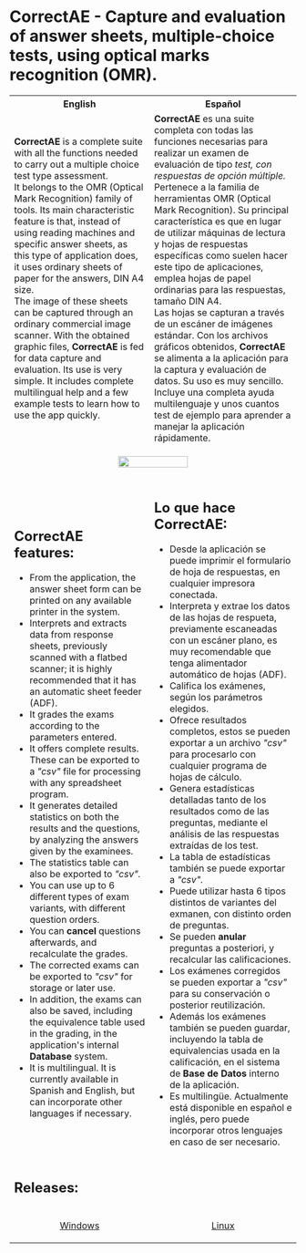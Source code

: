 # CorrectAE - Capture and evaluation of answer sheets, multiple-choice tests, using optical marks recognition (OMR).
<table>
  <tr>
    <th>English</th>
    <th>Español</th>
  </tr>
  <tr>
    <td>
      <strong>CorrectAE</strong> is a complete suite with all the functions needed to carry out a multiple choice test type assessment.<br/>
      It belongs to the OMR (Optical Mark Recognition) family of tools. Its main characteristic feature is that, instead of using reading machines and specific answer sheets, as this type of application does, it uses          ordinary sheets of paper for the answers, DIN A4 size. <br/>
      The image of these sheets can be captured through an ordinary commercial image scanner. With the obtained graphic files,
      <strong>CorrectAE</strong> is fed for data capture and evaluation.
      Its use is very simple. It includes complete multilingual help and a few example tests to learn how to use the app quickly.
    </td>
    <td>
      <strong>CorrectAE</strong> es una suite completa con todas las funciones necesarias para realizar un examen de evaluación de tipo <em>test, con respuestas de opción múltiple.</em><br/>
      Pertenece a la familia de herramientas OMR (Optical Mark Recognition). Su principal característica es que en lugar de utilizar 
      máquinas de lectura y hojas de respuestas específicas como suelen hacer este tipo de aplicaciones, emplea hojas de papel ordinarias para las respuestas, tamaño DIN A4.<br/>
      Las hojas se capturan a través de un escáner de imágenes estándar. Con los archivos gráficos obtenidos,
      <strong>CorrectAE</strong> se alimenta a la aplicación para la captura y evaluación de datos.
      Su uso es muy sencillo. Incluye una completa ayuda multilenguaje y unos cuantos test de ejemplo para aprender a manejar la aplicación rápidamente.
    </td>
  </tr>
  <tr>
    <td colspan="2">
      <p align="center">
        <img width="50%" src="https://github.com/user-attachments/assets/9c43a8e9-d2e9-4448-98d1-3d3d5aa0161f">  
      </p>
    </td>
  </tr>
  <tr>
    <td>
      <h2><strong>CorrectAE</strong> features:</h2>
      <p>
        <ul>
          <li>From the application, the answer sheet form can be printed on any available printer in the system.</li>
          <li>Interprets and extracts data from response sheets, previously scanned with a flatbed scanner; it is highly recommended that it has an automatic sheet feeder (ADF).</li>
          <li>It grades the exams according to the parameters entered.</li>
          <li>It offers complete results. These can be exported to a <em>"csv"</em> file for processing with any spreadsheet program.</li>
          <li>It generates detailed statistics on both the results and the questions, by analyzing the answers given by the examinees.</li>
          <li>The statistics table can also be exported to <em>"csv".</em></li>
          <li>You can use up to 6 different types of exam variants, with different question orders.</li>
          <li>You can <strong>cancel</strong> questions afterwards, and recalculate the grades.</li>
          <li>The corrected exams can be exported to <em>"csv"</em> for storage or later use.</li>
          <li>In addition, the exams can also be saved, including the equivalence table used in the grading, in the application's internal <strong>Database</strong> system.</li>
          <li>It is multilingual. It is currently available in Spanish and English, but can incorporate other languages ​​if necessary.</li>
        </ul>
      </p>
    </td>
    <td>
      <h2>Lo que hace <strong>CorrectAE:</strong></h2>
      <p>
        <ul>
          <li>Desde la aplicación se puede imprimir el formulario de hoja de respuestas, en cualquier impresora conectada.</li>
          <li>Interpreta y extrae los datos de las hojas de respueta, previamente escaneadas con un escáner plano, es muy recomendable que tenga alimentador automático de hojas (ADF).</li>
          <li>Califica los exámenes, según los parámetros elegidos.</li>
          <li>Ofrece resultados completos, estos se pueden exportar a un archivo <em>"csv"</em> para procesarlo con cualquier programa de hojas de cálculo.</li>
          <li>Genera estadísticas detalladas tanto de los resultados como de las preguntas, mediante el análisis de las respuestas extraídas de los test.</li>
          <li>La tabla de estadísticas también se puede exportar a <em>"csv".</em></li>
          <li>Puede utilizar hasta 6 tipos distintos de variantes del exmanen, con distinto orden de preguntas.</li>
          <li>Se pueden <strong>anular</strong> preguntas a posteriori, y recalcular las calificaciones.</li>
          <li>Los exámenes corregidos se pueden exportar a <em>"csv"</em> para su conservación o posterior reutilización.</li>
          <li>Además los exámenes también se pueden guardar, incluyendo la tabla de equivalencias usada en la calificación, en el sistema de <strong>Base de Datos</strong> interno de la aplicación.</li>
          <li>Es multilingüe. Actualmente está disponible en español e inglés, pero puede incorporar otros lenguajes en caso de ser necesario.</li>
        </ul>
      </p>
    </td>
  </tr>
  <tr>
    <td colspan="2">
      <h2>Releases:</h2>
    </td>
  </tr>
  <tr>
    <td>
      <p align="center">
        <a href="https://github.com/Jes-Us-In/correctAE/releases/tag/v_1.7.11_windows_x64">Windows</a>
      </p>
    </td>
    <td>
      <p align="center">
        <a href="https://github.com/Jes-Us-In/correctAE/releases/tag/v1.7.11_Linux">Linux</a>
      </p>
    </td>
  </tr>
</table>
